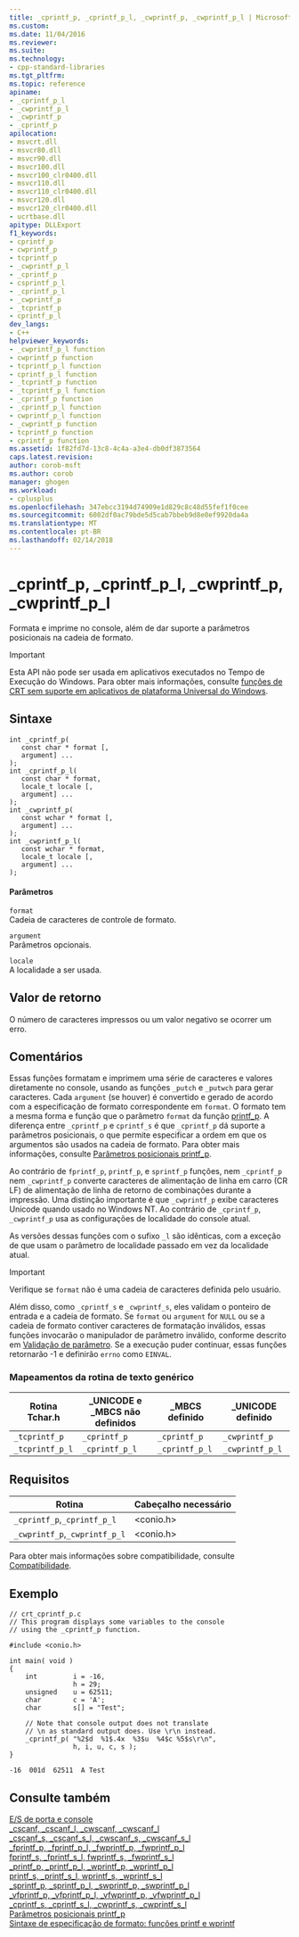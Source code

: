 ```yaml
---
title: _cprintf_p, _cprintf_p_l, _cwprintf_p, _cwprintf_p_l | Microsoft Docs
ms.custom: 
ms.date: 11/04/2016
ms.reviewer: 
ms.suite: 
ms.technology:
- cpp-standard-libraries
ms.tgt_pltfrm: 
ms.topic: reference
apiname:
- _cprintf_p_l
- _cwprintf_p_l
- _cwprintf_p
- _cprintf_p
apilocation:
- msvcrt.dll
- msvcr80.dll
- msvcr90.dll
- msvcr100.dll
- msvcr100_clr0400.dll
- msvcr110.dll
- msvcr110_clr0400.dll
- msvcr120.dll
- msvcr120_clr0400.dll
- ucrtbase.dll
apitype: DLLExport
f1_keywords:
- cprintf_p
- cwprintf_p
- tcprintf_p
- _cwprintf_p_l
- _cprintf_p
- csprintf_p_l
- _cprintf_p_l
- _cwprintf_p
- _tcprintf_p
- cprintf_p_l
dev_langs:
- C++
helpviewer_keywords:
- _cwprintf_p_l function
- cwprintf_p function
- tcprintf_p_l function
- cprintf_p_l function
- _tcprintf_p function
- _tcprintf_p_l function
- _cprintf_p function
- _cprintf_p_l function
- cwprintf_p_l function
- _cwprintf_p function
- tcprintf_p function
- cprintf_p function
ms.assetid: 1f82fd7d-13c8-4c4a-a3e4-db0df3873564
caps.latest.revision: 
author: corob-msft
ms.author: corob
manager: ghogen
ms.workload:
- cplusplus
ms.openlocfilehash: 347ebcc3194d74909e1d829c8c48d55fef1f0cee
ms.sourcegitcommit: 6002df0ac79bde5d5cab7bbeb9d8e0ef9920da4a
ms.translationtype: MT
ms.contentlocale: pt-BR
ms.lasthandoff: 02/14/2018
---
```

# <a name="cprintfp-cprintfpl-cwprintfp-cwprintfpl"></a>_cprintf_p, _cprintf_p_l, _cwprintf_p, _cwprintf_p_l
Formata e imprime no console, além de dar suporte a parâmetros posicionais na cadeia de formato.  
  
> [!IMPORTANT]
>  Esta API não pode ser usada em aplicativos executados no Tempo de Execução do Windows. Para obter mais informações, consulte [funções de CRT sem suporte em aplicativos de plataforma Universal do Windows](../../cppcx/crt-functions-not-supported-in-universal-windows-platform-apps.md).  
  
## <a name="syntax"></a>Sintaxe  
  
```  
int _cprintf_p(   
   const char * format [,   
   argument] ...   
);  
int _cprintf_p_l(   
   const char * format,  
   locale_t locale [,   
   argument] ...   
);  
int _cwprintf_p(  
   const wchar * format [,   
   argument] ...  
);  
int _cwprintf_p_l(  
   const wchar * format,  
   locale_t locale [,  
   argument] ...  
);  
```  
  
#### <a name="parameters"></a>Parâmetros  
 `format`  
 Cadeia de caracteres de controle de formato.  
  
 `argument`  
 Parâmetros opcionais.  
  
 `locale`  
 A localidade a ser usada.  
  
## <a name="return-value"></a>Valor de retorno  
 O número de caracteres impressos ou um valor negativo se ocorrer um erro.  
  
## <a name="remarks"></a>Comentários  
 Essas funções formatam e imprimem uma série de caracteres e valores diretamente no console, usando as funções `_putch` e `_putwch` para gerar caracteres. Cada `argument` (se houver) é convertido e gerado de acordo com a especificação de formato correspondente em `format`. O formato tem a mesma forma e função que o parâmetro `format` da função [printf_p](../../c-runtime-library/format-specification-syntax-printf-and-wprintf-functions.md). A diferença entre `_cprintf_p` e `cprintf_s` é que `_cprintf_p` dá suporte a parâmetros posicionais, o que permite especificar a ordem em que os argumentos são usados na cadeia de formato. Para obter mais informações, consulte [Parâmetros posicionais printf_p](../../c-runtime-library/printf-p-positional-parameters.md).  
  
 Ao contrário de `fprintf_p`, `printf_p`, e `sprintf_p` funções, nem `_cprintf_p` nem `_cwprintf_p` converte caracteres de alimentação de linha em carro (CR LF) de alimentação de linha de retorno de combinações durante a impressão. Uma distinção importante é que `_cwprintf_p` exibe caracteres Unicode quando usado no Windows NT. Ao contrário de `_cprintf_p`, `_cwprintf_p` usa as configurações de localidade do console atual.  
  
 As versões dessas funções com o sufixo `_l` são idênticas, com a exceção de que usam o parâmetro de localidade passado em vez da localidade atual.  
  
> [!IMPORTANT]
>  Verifique se `format` não é uma cadeia de caracteres definida pelo usuário.  
  
 Além disso, como `_cprintf_s` e `_cwprintf_s`, eles validam o ponteiro de entrada e a cadeia de formato. Se `format` ou `argument` for `NULL` ou se a cadeia de formato contiver caracteres de formatação inválidos, essas funções invocarão o manipulador de parâmetro inválido, conforme descrito em [Validação de parâmetro](../../c-runtime-library/parameter-validation.md). Se a execução puder continuar, essas funções retornarão -1 e definirão `errno` como `EINVAL`.  
  
### <a name="generic-text-routine-mappings"></a>Mapeamentos da rotina de texto genérico  
  
|Rotina Tchar.h|_UNICODE e _MBCS não definidos|_MBCS definido|_UNICODE definido|  
|---------------------|--------------------------------------|--------------------|-----------------------|  
|`_tcprintf_p`|`_cprintf_p`|`_cprintf_p`|`_cwprintf_p`|  
|`_tcprintf_p_l`|`_cprintf_p_l`|`_cprintf_p_l`|`_cwprintf_p_l`|  
  
## <a name="requirements"></a>Requisitos  
  
|Rotina|Cabeçalho necessário|  
|-------------|---------------------|  
|`_cprintf_p`,`_cprintf_p_l`|\<conio.h>|  
|`_cwprintf_p`,`_cwprintf_p_l`|\<conio.h>|  
  
 Para obter mais informações sobre compatibilidade, consulte [Compatibilidade](../../c-runtime-library/compatibility.md).  
  
## <a name="example"></a>Exemplo  
  
```  
// crt_cprintf_p.c  
// This program displays some variables to the console  
// using the _cprintf_p function.  
  
#include <conio.h>  
  
int main( void )  
{  
    int         i = -16,  
                h = 29;  
    unsigned    u = 62511;  
    char        c = 'A';  
    char        s[] = "Test";  
  
    // Note that console output does not translate  
    // \n as standard output does. Use \r\n instead.  
    _cprintf_p( "%2$d  %1$.4x  %3$u  %4$c %5$s\r\n",   
                h, i, u, c, s );  
}  
```  
  
```Output  
-16  001d  62511  A Test  
```  
  
## <a name="see-also"></a>Consulte também  
 [E/S de porta e console](../../c-runtime-library/console-and-port-i-o.md)   
 [_cscanf, _cscanf_l, _cwscanf, _cwscanf_l](../../c-runtime-library/reference/cscanf-cscanf-l-cwscanf-cwscanf-l.md)   
 [_cscanf_s, _cscanf_s_l, _cwscanf_s, _cwscanf_s_l](../../c-runtime-library/reference/cscanf-s-cscanf-s-l-cwscanf-s-cwscanf-s-l.md)   
 [_fprintf_p, _fprintf_p_l, _fwprintf_p, _fwprintf_p_l](../../c-runtime-library/reference/fprintf-p-fprintf-p-l-fwprintf-p-fwprintf-p-l.md)   
 [fprintf_s, _fprintf_s_l, fwprintf_s, _fwprintf_s_l](../../c-runtime-library/reference/fprintf-s-fprintf-s-l-fwprintf-s-fwprintf-s-l.md)   
 [_printf_p, _printf_p_l, _wprintf_p, _wprintf_p_l](../../c-runtime-library/reference/printf-p-printf-p-l-wprintf-p-wprintf-p-l.md)   
 [printf_s, _printf_s_l, wprintf_s, _wprintf_s_l](../../c-runtime-library/reference/printf-s-printf-s-l-wprintf-s-wprintf-s-l.md)   
 [_sprintf_p, _sprintf_p_l, _swprintf_p, _swprintf_p_l](../../c-runtime-library/reference/sprintf-p-sprintf-p-l-swprintf-p-swprintf-p-l.md)   
 [_vfprintf_p, _vfprintf_p_l, _vfwprintf_p, _vfwprintf_p_l](../../c-runtime-library/reference/vfprintf-p-vfprintf-p-l-vfwprintf-p-vfwprintf-p-l.md)   
 [_cprintf_s, _cprintf_s_l, _cwprintf_s, _cwprintf_s_l](../../c-runtime-library/reference/cprintf-s-cprintf-s-l-cwprintf-s-cwprintf-s-l.md)   
 [Parâmetros posicionais printf_p](../../c-runtime-library/printf-p-positional-parameters.md)   
 [Sintaxe de especificação de formato: funções printf e wprintf](../../c-runtime-library/format-specification-syntax-printf-and-wprintf-functions.md)